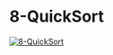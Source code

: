 # 8-QuickSort

[![8-QuickSort](https://img.youtube.com/vi/bDacka50yTg/0.jpg)](https://www.youtube.com/watch?v=bDacka50yTg)
